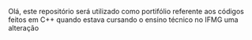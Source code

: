 Olá, este repositório será utilizado como portifólio referente aos códigos feitos em C++ quando estava cursando o ensino técnico no IFMG
uma alteração